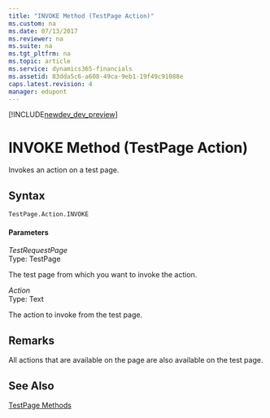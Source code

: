 ```yaml
---
title: "INVOKE Method (TestPage Action)"
ms.custom: na
ms.date: 07/13/2017
ms.reviewer: na
ms.suite: na
ms.tgt_pltfrm: na
ms.topic: article
ms.service: dynamics365-financials
ms.assetid: 83dda5c6-a608-49ca-9eb1-19f49c91088e
caps.latest.revision: 4
manager: edupont
---
```


[!INCLUDE[newdev_dev_preview](../includes/newdev_dev_preview.md)]

# INVOKE Method (TestPage Action)
Invokes an action on a test page.  
  
## Syntax  
  
```  
TestPage.Action.INVOKE  
```  
  
#### Parameters  
 *TestRequestPage*  
 Type: TestPage  
  
 The test page from which you want to invoke the action.  
  
 *Action*  
 Type: Text  
  
 The action to invoke from the test page.  
  
## Remarks  
 All actions that are available on the page are also available on the test page.  
  
## See Also  
 <!--Links [Test Pages](Test-Pages.md) -->   
 [TestPage Methods](devenv-testpage-methods.md)